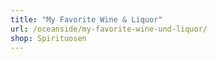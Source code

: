 ```yaml
---
title: "My Favorite Wine & Liquor"
url: /oceanside/my-favorite-wine-und-liquor/
shop: Spirituosen
---
```

